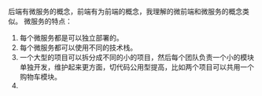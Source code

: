 后端有微服务的概念，前端有为前端的概念，我理解的微前端和微服务的概念类似。
微服务的特点：
1. 每个微服务都是可以独立部署的。
2. 每个微服务都可以使用不同的技术栈。
3. 一个大型的项目可以拆分成不同的小的项目，然后每个团队负责一个小的模块单独开发，维护起来更方面，切代码公用型提高，比如两个项目可以共用一个购物车模块。
4. 
